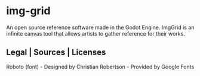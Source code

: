 # img-grid
An open source reference software made in the Godot Engine.
ImgGrid is an infinite canvas tool that allows artists to gather reference for their works.

## Legal | Sources | Licenses
Roboto (font) - Designed by Christian Robertson - Provided by Google Fonts